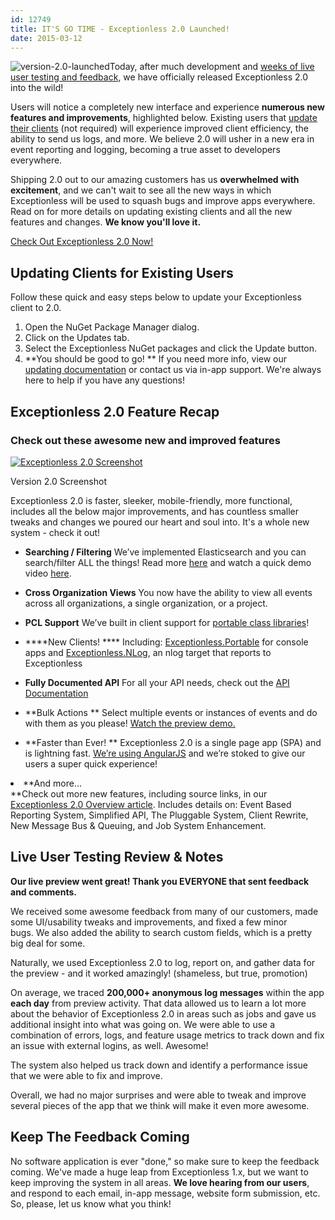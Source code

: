 ```yaml
---
id: 12749
title: IT'S GO TIME - Exceptionless 2.0 Launched!
date: 2015-03-12
---
```

![version-2.0-launched](/assets/img/news/version-2.0-launched.png)Today, after much development and [weeks of live user testing and feedback](#preview), we have officially released Exceptionless 2.0 into the wild!

Users will notice a completely new interface and experience **numerous new features and improvements**, highlighted below. Existing users that <a title="Update Exceptionless Client to 2.0" href="http://docs.exceptionless.com/contents/upgrading/" target="_blank">update their clients</a> (not required) will experience improved client efficiency, the ability to send us logs, and more. We believe 2.0 will usher in a new era in event reporting and logging, becoming a true asset to developers everywhere.

Shipping 2.0 out to our amazing customers has us **overwhelmed with excitement**, and we can't wait to see all the new ways in which Exceptionless will be used to squash bugs and improve apps everywhere. Read on for more details on updating existing clients and all the new features and changes. **We know you'll love it.**

<div class="signup center">
  <a class="btn btn-large btn-primary" href="https://be.exceptionless.io/" target="_blank">Check Out Exceptionless 2.0 Now!</a>
</div>

<!--more-->

## Updating Clients for Existing Users

Follow these quick and easy steps below to update your Exceptionless client to 2.0.

  1. Open the NuGet Package Manager dialog.
  2. Click on the Updates tab.
  3. Select the Exceptionless NuGet packages and click the Update button.
  4. **You should be good to go!
** If you need more info, view our <a title="Upgrading Exceptionless" href="http://docs.exceptionless.com/contents/upgrading/" target="_blank">updating documentation</a> or contact us via in-app support. We're always here to help if you have any questions!

## Exceptionless 2.0 Feature Recap

### Check out these awesome new and improved features<figure id="attachment_12762" class="thumbnail wp-caption alignright" style="width: 150px">

[![Exceptionless 2.0 Screenshot](/assets/img/news/version-2-launch-screenshot-150x150.jpg)](/assets/img/version-2-launch-screenshot.jpg)<figcaption class="caption wp-caption-text">Version 2.0 Screenshot</figcaption></figure>

Exceptionless 2.0 is faster, sleeker, mobile-friendly, more functional, includes all the below major improvements, and has countless smaller tweaks and changes we poured our heart and soul into. It's a whole new system - check it out!

* **Searching / Filtering**
    We’ve implemented Elasticsearch and you can search/filter ALL the things! Read more <a title="Exceptionless 2.0 Elasticsearch" href="/making-move-elastic-search-exceptionless-2-0/" target="_blank">here</a> and watch a quick demo video <a title="Exceptionless Search Filters" href="/filter-your-exceptions-video-demo/" target="_blank">here</a>.

* **Cross Organization Views**
    You now have the ability to view all events across all organizations, a single organization, or a project.

* **PCL Support**
    We’ve built in client support for <a title="Exceptionless.Portable" href="https://www.nuget.org/packages/exceptionless.portable" target="_blank">portable class libraries</a>!

* ****New Clients!
**** Including: <a title="Exceptionless.Portable" href="https://www.nuget.org/packages/exceptionless.portable" target="_blank">Exceptionless.Portable</a> for console apps and <a title="Exceptionless NLOG Client" href="http://www.nuget.org/packages/exceptionless.nlog" target="_blank">Exceptionless.NLog</a>, an nlog target that reports to Exceptionless

* **Fully Documented API**
    For all your API needs, check out the <a title="Exceptionless API Documentation" href="https://api.exceptionless.io/docs/index" target="_blank">API Documentation</a>

* **Bulk Actions
** Select multiple events or instances of events and do with them as you please! <a title="Exceptionless 2.0 Bulk Actions" href="/bulk-actions-sneak-peak-exceptionless-2-0-video/" target="_blank">Watch the preview demo.</a>

* **Faster than Ever!
** Exceptionless 2.0 is a single page app (SPA) and is lightning fast. <a title="Exceptionless 2.0 AngularJS" href="/angularjs-exceptionless-2-0/" target="_blank">We’re using AngularJS</a> and we’re stoked to give our users a super quick experience!

<li id="preview">
  **And more…<br /> **Check out more new features, including source links, in our <a title="Exceptionless 2.0 Overview" href="/upcoming-exceptionless-version-2-0-overview-review/" target="_blank">Exceptionless 2.0 Overview article</a>. Includes details on: Event Based Reporting System, Simplified API, The Pluggable System, Client Rewrite, New Message Bus & Queuing, and Job System Enhancement.
</li>

## Live User Testing Review & Notes

**Our live preview went great! Thank you EVERYONE that sent feedback and comments.**

We received some awesome feedback from many of our customers, made some UI/usability tweaks and improvements, and fixed a few minor bugs. We also added the ability to search custom fields, which is a pretty big deal for some.

Naturally, we used Exceptionless 2.0 to log, report on, and gather data for the preview - and it worked amazingly! (shameless, but true, promotion)

On average, we traced **200,000+ anonymous log messages** within the app **each day** from preview activity. That data allowed us to learn a lot more about the behavior of Exceptionless 2.0 in areas such as jobs and gave us additional insight into what was going on. We were able to use a combination of errors, logs, and feature usage metrics to track down and fix an issue with external logins, as well. Awesome!

The system also helped us track down and identify a performance issue that we were able to fix and improve.

Overall, we had no major surprises and were able to tweak and improve several pieces of the app that we think will make it even more awesome.

## Keep The Feedback Coming

No software application is ever "done," so make sure to keep the feedback coming. We've made a huge leap from Exceptionless 1.x, but we want to keep improving the system in all areas. **We love hearing from our users**, and respond to each email, in-app message, website form submission, etc. So, please, let us know what you think!
